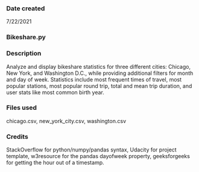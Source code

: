 ### Date created
7/22/2021

### Bikeshare.py

### Description
Analyze and display bikeshare statistics for three different cities: Chicago, New York, and Washington D.C., while providing additional filters for month and day of week. Statistics include most frequent times of travel, most popular stations, most popular round trip, total and mean trip duration, and user stats like most common birth year.

### Files used
chicago.csv,
new_york_city.csv,
washington.csv

### Credits
StackOverflow for python/numpy/pandas syntax,
Udacity for project template,
w3resource for the pandas dayofweek property,
geeksforgeeks for getting the hour out of a timestamp.
